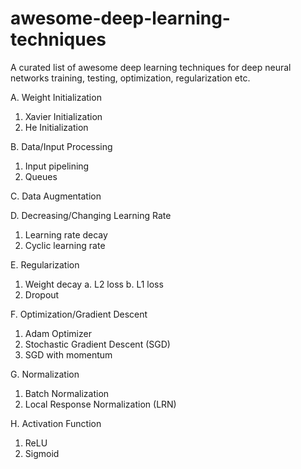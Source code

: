 # awesome-deep-learning-techniques
A curated list of awesome deep learning techniques for deep neural networks training, testing, optimization, regularization etc.

A. Weight Initialization
  1. Xavier Initialization
  2. He Initialization


B. Data/Input Processing
  1. Input pipelining
  2. Queues


C. Data Augmentation


D. Decreasing/Changing Learning Rate
  1. Learning rate decay
  2. Cyclic learning rate


E. Regularization
  1. Weight decay
    a. L2 loss
    b. L1 loss
  2. Dropout


F. Optimization/Gradient Descent
  1. Adam Optimizer
  2. Stochastic Gradient Descent (SGD)
  3. SGD with momentum


G. Normalization
  1. Batch Normalization
  2. Local Response Normalization (LRN)


H. Activation Function
  1. ReLU
  2. Sigmoid
  
 

